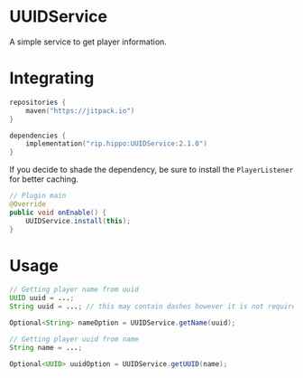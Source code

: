 # UUIDService
A simple service to get player information.

# Integrating
```kotlin
repositories {
    maven("https://jitpack.io")
}

dependencies {
    implementation("rip.hippo:UUIDService:2.1.0")
}
```

If you decide to shade the dependency, be sure to install the `PlayerListener` for better caching.

```java
// Plugin main
@Override
public void onEnable() {
    UUIDService.install(this);
}
``` 

# Usage
```java
// Getting player name from uuid
UUID uuid = ...;
String uuid = ...; // this may contain dashes however it is not required

Optional<String> nameOption = UUIDService.getName(uuid);

// Getting player uuid from name
String name = ...;

Optional<UUID> uuidOption = UUIDService.getUUID(name);
```